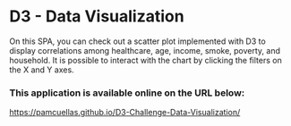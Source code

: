 # D3 - Data Visualization
On this SPA, you can check out a scatter plot implemented with D3 to display correlations among healthcare, age, income, smoke, poverty, and household. It is possible to interact with the chart by clicking the filters on the X and Y axes.

### This application is available online on the URL below:
https://pamcuellas.github.io/D3-Challenge-Data-Visualization/
